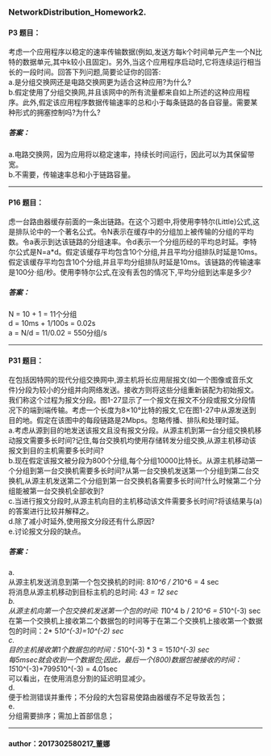 ### NetworkDistribution_Homework2.

#### P3 题目：
考虑一个应用程序以稳定的速率传输数据(例如,发送方每k个时间单元产生一个N比特的数据单元,其中k较小且固定)。另外,当这个应用程序启动时,它将连续运行相当长的一段时间。回答下列问题,简要论证你的回答:  
a.是分组交换网还是电路交换网更为适合这种应用?为什么?   
b.假定使用了分组交换网,并且该网中的所有流量都来自如上所述的这种应用程序。此外,假定该应用程序数据传输速率的总和小于每条链路的各自容量。需要某种形式的拥塞控制吗?为什么?
##### 答案：
a.电路交换网，因为应用将以稳定速率，持续长时间运行，因此可以为其保留带宽。  
b.不需要，传输速率总和小于链路容量。
****
#### P16 题目：
虑一台路由器缓存前面的一条出链路。在这个习题中,将使用李特尔(Little)公式,这是排队论中的一个著名公式。令N表示在缓存中的分组加上被传输的分组的平均数。令a表示到达该链路的分组速率。令d表示一个分组历经的平均总时延。李特尔公式是N=a*d。假定该缓存平均包含10个分组,并且平均分组排队时延是10ms。假定该缓存平均包含10个分组,并且平均分组排队时延是10ms。该链路的传输速率是100分·组/秒。使用李特尔公式,在没有丢包的情况下,平均分组到达率是多少?
##### 答案：
N = 10 + 1 = 11个分组  
d = 10ms + 1/100s = 0.02s  
a = N/d = 11/0.02 = 550分组/s
****
#### P31 题目：
在包括因特网的现代分组交换网中,源主机将长应用层报文(如一个图像或音乐文件)分段为较小的分组并向网络发送。接收方则将这些分组重新装配为初始报文。我们称这个过程为报文分段。图1-27显示了一个报文在报文不分段或报文分段情况下的端到端传输。考虑一个长度为8×10°比特的报文,它在图1-27中从源发送到目的地。假定在该图中的每段链路是2Mbps。忽略传播、排队和处理时延。  
a.考虑从源到目的地发送该报文且没有报文分段。从源主机到第一台分组交换机移动报文需要多长时间?记住,每台交换机均使用存储转发分组交换,从源主机移动该报文到目的主机需要多长时间?  
b.现在假定该报文被分段为800个分组,每个分组10000比特长。从源主机移动第一个分组到第一台交换机需要多长时间?从第一台交换机发送第一个分组到第二台交换机,从源主机发送第二个分组到第一台交换机各需要多长时间?什么时候第二个分组能被第一台交换机全部收到?  
c.当进行报文分段时,从源主机向目的主机移动该文件需要多长时间?将该结果与(a)的答案进行比较并解释之。  
d.除了减小时延外,使用报文分段还有什么原因?  
e.讨论报文分段的缺点。
##### 答案：
a.  
从源主机发送消息到第一个包交换机的时间: 8*10^6 / 2*10^6  = 4 sec  
将消息从源主机移动到目标主机的总时间: 4*3 = 12 sec   
b.  
从源主机向第一个包交换机发送第一个包的时间: 1*10^4 b / 2*10^6 = 5*10^(-3) sec  
在第一个交换机上接收第二个数据包的时间等于在第二个交换机上接收第一个数据包的时间：2* 5*10^(-3)=10^(-2) sec  
c.  
目的主机接收第1个数据包的时间：5*10^(-3) * 3 = 15*10^(-3) sec  
每5msec就会收到一个数据包;因此，最后一个(800)数据包被接收的时间： 15*10^(-3)+799*5*10^(-3) = 4.01sec  
可以看出，在使用消息分割的延迟明显减少。  
d.  
便于检测错误并重传；不分段的大包容易使路由器缓存不足导致丢包；  
e.  
分组需要排序；需加上首部信息；
****
#### author：2017302580217_董娜
